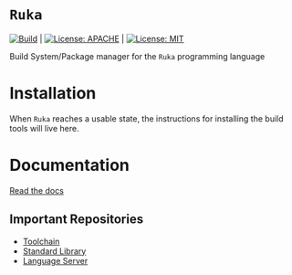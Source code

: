 # `Ruka`
[![Build](https://github.com/ruka-lang/ruka/actions/workflows/build.yml/badge.svg?branch=main)](https://github.com/ruka-lang/ruka/actions/workflows/build.yml) |
[![License: APACHE](https://img.shields.io/badge/License-Apache_2.0-blue.svg)](https://opensource.org/licenses/Apache-2.0) |
[![License: MIT](https://img.shields.io/badge/License-MIT-yellow.svg)](https://opensource.org/licenses/MIT)

Build System/Package manager for the `Ruka` programming language

# Installation
When `Ruka` reaches a usable state, the instructions for installing the build tools will live here.

# Documentation

[Read the docs](https://www.ruka-lang.org)

## Important Repositories
- [Toolchain](https://www.github.com/ruka-lang/rukaup)
- [Standard Library](https://www.github.com/ruka-lang/ruka-std)
- [Language Server](https://www.github.com/ruka-lang/ruka-ls)
